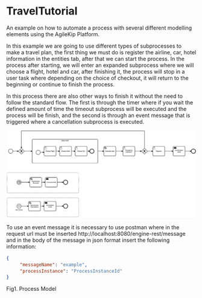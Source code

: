 # TravelTutorial

An example on how to automate a process with several different modelling elements using the AgileKip Platform.

In this example we are going to use different types of subprocesses to make a travel plan, the first thing we must do is register the airline, car, hotel information in the entities tab, after that we can start the process. In the process after starting, we will enter an expanded subprocess where we will choose a flight, hotel and car, after finishing it, the process will stop in a user task where depending on the choice of checkout, it will return to the beginning or continue to finish the process.

In this process there are also other ways to finish it without the need to follow the standard flow.
The first is through the timer where if you wait the defined amount of time the timeout subprocess will be executed and the process will be finish, and the second is through an event message that is triggered where a cancellation subprocess is executed.

![Model](/MODELS/travel-COMPLETE/travel_COMPLETE.png)

To use an event message it is necessary to use postman where in the request url must be inserted http://localhost:8080/engine-rest/message 
and in the body of the message in json format insert the following information:
```json
{
     "messageName": "example",
     "processInstance": "ProcessInstanceId"
}
```


Fig1. Process Model
